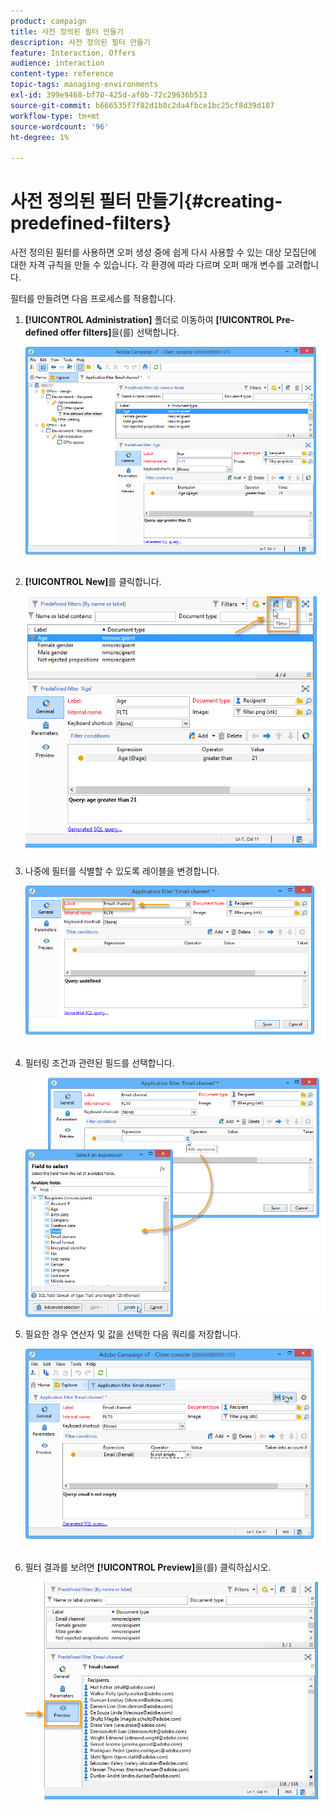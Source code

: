 ```yaml
---
product: campaign
title: 사전 정의된 필터 만들기
description: 사전 정의된 필터 만들기
feature: Interaction, Offers
audience: interaction
content-type: reference
topic-tags: managing-environments
exl-id: 399e9468-bf70-425d-af0b-72c29636b513
source-git-commit: b666535f7f82d1b8c2da4fbce1bc25cf8d39d187
workflow-type: tm+mt
source-wordcount: '96'
ht-degree: 1%

---
```


# 사전 정의된 필터 만들기{#creating-predefined-filters}



사전 정의된 필터를 사용하면 오퍼 생성 중에 쉽게 다시 사용할 수 있는 대상 모집단에 대한 자격 규칙을 만들 수 있습니다. 각 환경에 따라 다르며 오퍼 매개 변수를 고려합니다.

필터를 만들려면 다음 프로세스를 적용합니다.

1. **[!UICONTROL Administration]** 폴더로 이동하여 **[!UICONTROL Pre-defined offer filters]**&#x200B;을(를) 선택합니다.

   ![](assets/offer_filter_create_005.png)

1. **[!UICONTROL New]**&#x200B;를 클릭합니다.

   ![](assets/offer_filter_create_001.png)

1. 나중에 필터를 식별할 수 있도록 레이블을 변경합니다.

   ![](assets/offer_filter_create_002.png)

1. 필터링 조건과 관련된 필드를 선택합니다.

   ![](assets/offer_filter_create_003.png)

1. 필요한 경우 연산자 및 값을 선택한 다음 쿼리를 저장합니다.

   ![](assets/offer_filter_create_004.png)

1. 필터 결과를 보려면 **[!UICONTROL Preview]**&#x200B;을(를) 클릭하십시오.

   ![](assets/offer_filter_create_006.png)
